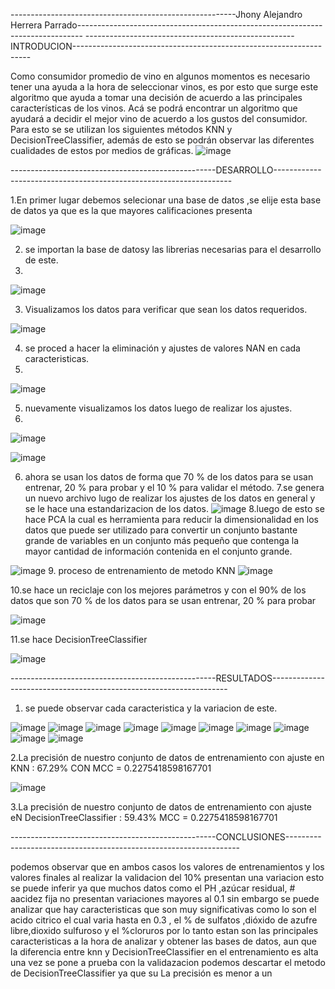 --------------------------------------------------------Jhony Alejandro Herrera Parrado-------------------------------------------------------------------------------
----------------------------------------------------INTRODUCION-------------------------------------------------------------------

Como consumidor promedio de vino en algunos momentos   es necesario  tener una ayuda a la hora de seleccionar vinos, es por esto que surge este algoritmo que ayuda a  tomar una decisión de acuerdo a las principales características de los vinos. Acá se podrá encontrar un algoritmo que ayudará a decidir el mejor vino  de acuerdo a los gustos del consumidor. Para esto se se utilizan los siguientes  métodos KNN y  DecisionTreeClassifier,  además  de esto se podrán observar las diferentes cualidades de estos por medios de gráficas.
![image](https://user-images.githubusercontent.com/110490202/204148567-94ed0e2f-f9ca-499a-9558-4777678be034.png)

---------------------------------------------------DESARROLLO-------------------------------------------------------------------

1.En primer lugar  debemos selecionar una base  de datos ,se elije esta base de datos ya que es la que mayores calificaciones presenta

![image](https://user-images.githubusercontent.com/110490202/204148854-2ec3ca8d-ffee-47bf-ba0b-c535ac26f8a2.png) 

2. se importan  la base de datosy las librerias  necesarias para  el desarrollo de este.
3. 
![image](https://user-images.githubusercontent.com/110490202/204149091-9568c9c4-0c37-455d-8b18-ec1fd9c02528.png)

3. Visualizamos los datos  para verificar que sean los datos requeridos. 

![image](https://user-images.githubusercontent.com/110490202/204149275-46209346-700c-4c74-b9d6-06788968d7e4.png)

4. se proced a hacer la eliminación y ajustes de valores NAN  en  cada   caracteristicas.
5. 
![image](https://user-images.githubusercontent.com/110490202/204149294-b3f5f327-d28f-4438-8a5a-7538428e3f50.png)

5. nuevamente  visualizamos los datos luego de  realizar los ajustes.
6. 
 ![image](https://user-images.githubusercontent.com/110490202/204149362-930c4e2a-9618-4d19-b5ad-d6e7a315a52e.png)
 
![image](https://user-images.githubusercontent.com/110490202/204149394-f5fc0619-a807-4efd-aeb7-e49edade74e2.png)

6. ahora se usan los datos de forma que 70 % de los datos para se usan entrenar, 20 % para probar y el 10 % para validar el método.
7.se genera un nuevo archivo lugo de realizar los ajustes de los  datos   en general y se le hace una  estandarizacion de los datos.
![image](https://user-images.githubusercontent.com/110490202/204149807-870d486b-c255-4974-a228-671957fc3727.png)
8.luego de esto  se hace PCA  la cual es  herramienta para reducir la dimensionalidad en los datos que puede ser utilizado para convertir un conjunto bastante grande de variables en un conjunto más pequeño que contenga la mayor cantidad de información contenida en el conjunto grande.

![image](https://user-images.githubusercontent.com/110490202/204150015-15c17120-67f6-4932-ab1b-9c03f1ff3a4c.png)
9. proceso de entrenamiento de metodo KNN 
![image](https://user-images.githubusercontent.com/110490202/204150222-3d9b0336-ea04-47c4-94ff-cd97d239a6cf.png)

10.se hace un reciclaje con los mejores parámetros y con el 90% de los datos que son  70 % de los datos para se usan entrenar, 20 % para probar

![image](https://user-images.githubusercontent.com/110490202/204150283-470f5e81-db9c-4c31-bc0b-8b9b0f640fd9.png)

11.se hace DecisionTreeClassifier

![image](https://user-images.githubusercontent.com/110490202/204150325-65764827-2918-472c-bae8-a80f99cb99bb.png)

---------------------------------------------------RESULTADOS-------------------------------------------------------------------
1. se puede observar cada caracteristica  y  la variacion de este.

![image](https://user-images.githubusercontent.com/110490202/204150992-e8f19256-d065-42fc-bfa6-fc55a30cffad.png)
![image](https://user-images.githubusercontent.com/110490202/204151133-02bb993a-5082-4a30-84bf-2ea82517ca4b.png)
![image](https://user-images.githubusercontent.com/110490202/204151149-fcf46b4a-e364-46a0-bf95-c6e294b36a05.png)
![image](https://user-images.githubusercontent.com/110490202/204151162-b4223b4b-9ba5-4ad0-8911-ccf9b06f4e97.png)
![image](https://user-images.githubusercontent.com/110490202/204151176-7af94aaa-f5f6-4352-93bb-905f0f3bbd40.png)
![image](https://user-images.githubusercontent.com/110490202/204151184-063ada14-5532-4fb8-b394-a2a235094353.png)
![image](https://user-images.githubusercontent.com/110490202/204151189-e9135ab9-2f87-4fc4-b7dd-7bc8909ef4bb.png)
![image](https://user-images.githubusercontent.com/110490202/204151204-3728d4c4-61ad-4a44-bdec-c840d03b151c.png)
![image](https://user-images.githubusercontent.com/110490202/204151231-4b498bce-0a1e-4cbc-b8e9-90f05eb83b1f.png)
![image](https://user-images.githubusercontent.com/110490202/204151251-71071032-34a6-46e6-888a-18afd5a4c605.png)

 2.La precisión de nuestro conjunto de datos de entrenamiento con ajuste en KNN : 67.29%  CON MCC =  0.2275418598167701
 
 ![image](https://user-images.githubusercontent.com/110490202/204151337-d0a06543-04c0-468d-8a83-67024c16829a.png)
 
 3.La precisión de nuestro conjunto de datos de entrenamiento con ajuste eN DecisionTreeClassifier  : 59.43%  MCC =  0.2275418598167701
 
---------------------------------------------------CONCLUSIONES------------------------------------------------------------------

podemos  observar que en ambos casos los valores   de entrenamientos y los valores finales  al realizar la validacion del 10%   presentan una variacion esto se puede inferir ya que muchos datos como  el PH  ,azúcar residual, # aacidez fija no presentan variaciones mayores al  0.1 sin embargo   se puede analizar que hay caracteristicas que son muy significativas  como lo son el acido citrico el cual varia hasta en 0.3 , el  % de sulfatos ,dióxido de azufre libre,dioxido sulfuroso  y el %cloruros por lo tanto estan son las principales caracteristicas  a la hora de analizar  y obtener las bases de datos, aun que la diferencia entre knn y  DecisionTreeClassifier  en el entrenamiento es alta  una vez se pone a prueba  con la validazacion podemos descartar el metodo de DecisionTreeClassifier ya que su La precisión es menor a un









